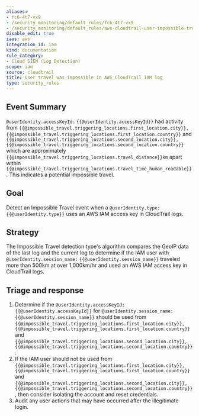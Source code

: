 ```yaml
---
aliases:
- fc6-4t7-vx9
- /security_monitoring/default_rules/fc6-4t7-vx9
- /security_monitoring/default_rules/aws-cloudtrail-user-impossible-travel-with-baseline-user-locations
disable_edit: true
iaas: aws
integration_id: iam
kind: documentation
rule_category:
- Cloud SIEM (Log Detection)
scope: iam
source: cloudtrail
title: User travel was impossible in AWS CloudTrail IAM log
type: security_rules
---
```


## Event Summary
`@userIdentity.accessKeyId:` `{{@userIdentity.accessKeyId}}` had activity from `{{@impossible_travel.triggering_locations.first_location.city}}, {{@impossible_travel.triggering_locations.first_location.country}}` and `{{@impossible_travel.triggering_locations.second_location.city}}, {{@impossible_travel.triggering_locations.second_location.country}}` which are approximately `{{@impossible_travel.triggering_locations.travel_distance}}km` apart within `{{@impossible_travel.triggering_locations.travel_time_human_readable}}`. This indicates a potential impossible travel.

## Goal
Detect an Impossible Travel event when a `@userIdentity.type:` `{{@userIdentity.type}}` uses an AWS IAM access key in CloudTrail logs.

## Strategy
The Impossible Travel detection type's algorithm compares the GeoIP data of the last log and the current log to determine if the IAM user with `@userIdentity.session_name:` `{{@userIdentity.session_name}}`  traveled more than 500km at over 1,000km/hr and used an AWS IAM access key in CloudTrail logs.

## Triage and response
1. Determine if the `@userIdentity.accessKeyId:` `{{@userIdentity.accessKeyId}}` for `@userIdentity.session_name:` `{{@userIdentity.session_name}}` should be used from `{{@impossible_travel.triggering_locations.first_location.city}}, {{@impossible_travel.triggering_locations.first_location.country}}` and `{{@impossible_travel.triggering_locations.second_location.city}}, {{@impossible_travel.triggering_locations.second_location.country}}`.
2. If the IAM user should not be used from `{{@impossible_travel.triggering_locations.first_location.city}}, {{@impossible_travel.triggering_locations.first_location.country}}` and `{{@impossible_travel.triggering_locations.second_location.city}}, {{@impossible_travel.triggering_locations.second_location.country}}`, then consider isolating the account and reset credentials.
3. Audit any user actions that may have occurred after the illegitimate login.
